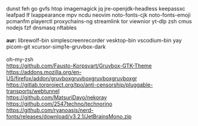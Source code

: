 dunst feh go gvfs htop imagemagick jq jre-openjdk-headless keepassxc leafpad lf lxappearance mpv ncdu neovim noto-fonts-cjk noto-fonts-emoji pcmanfm playerctl proxychains-ng streamlink tor viewnior yt-dlp zsh cmus nodejs fzf dnsmasq nftables<br><br>
**aur:** librewolf-bin simplescreenrecorder vesktop-bin vscodium-bin yay picom-git xcursor-simp1e-gruvbox-dark<br><br>
oh-my-zsh<br>
https://github.com/Fausto-Korpsvart/Gruvbox-GTK-Theme<br>
https://addons.mozilla.org/en-US/firefox/addon/gruvboxgruvboxgruvboxgruvboxgr<br>
https://gitlab.torproject.org/tpo/anti-censorship/pluggable-transports/webtunnel<br>
https://github.com/MatsuriDayo/nekoray<br>
https://github.com/2547techno/technorino<br>
https://github.com/ryanoasis/nerd-fonts/releases/download/v3.2.1/JetBrainsMono.zip<br>
